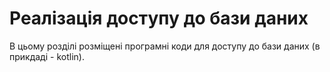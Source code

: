 # Реалізація доступу до бази даних

В цьому розділі розміщені програмні коди для доступу до бази даних (в прикдаді - kotlin).
